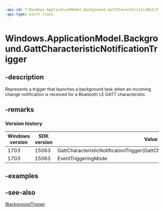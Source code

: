 ```yaml
---
-api-id: T:Windows.ApplicationModel.Background.GattCharacteristicNotificationTrigger
-api-type: winrt class
---
```


<!-- Class syntax.
public class GattCharacteristicNotificationTrigger : Windows.ApplicationModel.Background.IBackgroundTrigger, Windows.ApplicationModel.Background.IGattCharacteristicNotificationTrigger, Windows.ApplicationModel.Background.IGattCharacteristicNotificationTrigger2
-->

# Windows.ApplicationModel.Background.GattCharacteristicNotificationTrigger

## -description
Represents a trigger that launches a background task when an incoming change notification is received for a Bluetooth LE GATT characteristic.

## -remarks

### Version history

| Windows version | SDK version | Value added |
| -- | -- | -- |
| 1703 | 15063 | GattCharacteristicNotificationTrigger(GattCharacteristic,BluetoothEventTriggeringMode) |
| 1703 | 15063 | EventTriggeringMode |

## -examples

## -see-also
[IBackgroundTrigger](ibackgroundtrigger.md)
